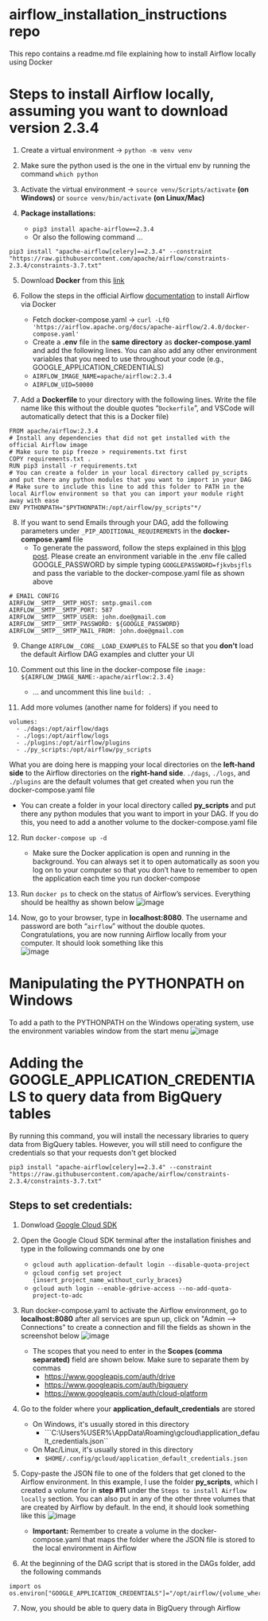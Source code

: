 # airflow_installation_instructions repo
This repo contains a readme.md file explaining how to install Airflow locally using Docker

# Steps to install Airflow locally, assuming you want to download version 2.3.4
1. Create a virtual environment → `python -m venv venv`

2. Make sure the python used is the one in the virtual env by running the command `which python`

3. Activate the virtual environment → `source venv/Scripts/activate` **(on Windows)** or `source venv/bin/activate` **(on Linux/Mac)**

4. **Package installations:**
    - `pip3 install apache-airflow==2.3.4`
    - Or also the following command ...
  ```
  pip3 install "apache-airflow[celery]==2.3.4" --constraint "https://raw.githubusercontent.com/apache/airflow/constraints-2.3.4/constraints-3.7.txt"
  ```

5. Download **Docker** from this [link](https://www.docker.com/products/docker-desktop/)

6. Follow the steps in the official Airflow [documentation](https://airflow.apache.org/docs/apache-airflow/stable/howto/docker-compose/index.html) to install Airflow via Docker
    - Fetch docker-compose.yaml → `curl -LfO 'https://airflow.apache.org/docs/apache-airflow/2.4.0/docker-compose.yaml'`
    - Create a **.env** file in the **same directory** as **docker-compose.yaml** and add the following lines. You can also add any other environment variables that you need to use throughout your code (e.g., GOOGLE_APPLICATION_CREDENTIALS)
    - `AIRFLOW_IMAGE_NAME=apache/airflow:2.3.4`
    - `AIRFLOW_UID=50000`

7. Add a **Dockerfile** to your directory with the following lines. Write the file name like this without the double quotes “`Dockerfile`”, and VSCode will automatically detect that this is a Docker file)
  ```
  FROM apache/airflow:2.3.4
  # Install any dependencies that did not get installed with the official Airflow image
  # Make sure to pip freeze > requirements.txt first
  COPY requirements.txt .
  RUN pip3 install -r requirements.txt
  # You can create a folder in your local directory called py_scripts and put there any python modules that you want to import in your DAG
  # Make sure to include this line to add this folder to PATH in the local Airflow environment so that you can import your module right away with ease
  ENV PYTHONPATH="$PYTHONPATH:/opt/airflow/py_scripts"*/
  ```

8. If you want to send Emails through your DAG, add the following parameters under `_PIP_ADDITIONAL_REQUIREMENTS` in the **docker-compose.yaml** file
    - To generate the password, follow the steps explained in this [blog post](https://naiveskill.com/send-email-from-airflow/). Please create an environment variable in the .env file called GOOGLE_PASSWORD by simple typing `GOOGLEPASSWORD=fjkvbsjfls` and pass the variable to the docker-compose.yaml file as shown above
  ```
  # EMAIL CONFIG
  AIRFLOW__SMTP__SMTP_HOST: smtp.gmail.com
  AIRFLOW__SMTP__SMTP_PORT: 587
  AIRFLOW__SMTP__SMTP_USER: john.doe@gmail.com
  AIRFLOW__SMTP__SMTP_PASSWORD: ${GOOGLE_PASSWORD}
  AIRFLOW__SMTP__SMTP_MAIL_FROM: john.doe@gmail.com
  ```

9. Change `AIRFLOW__CORE__LOAD_EXAMPLES` to FALSE so that you **don't** load the default Airflow DAG examples and clutter your UI

10. Comment out this line in the docker-compose file `image: ${AIRFLOW_IMAGE_NAME:-apache/airflow:2.3.4}`
    - ... and uncomment this line `build: .`

11. Add more volumes (another name for folders) if you need to
  ```
  volumes:
    - ./dags:/opt/airflow/dags
    - ./logs:/opt/airflow/logs
    - ./plugins:/opt/airflow/plugins
    - ./py_scripts:/opt/airflow/py_scripts
  ```
  What you are doing here is mapping your local directories on the **left-hand side** to the Airflow directories on the **right-hand side**. `./dags`, `./logs`, and
  `./plugins` are the default volumes that get created when you run the docker-compose.yaml file
  - You can create a folder in your local directory called **py_scripts** and put there any python modules that you want to import in your DAG. If you do this, you need to add a another volume to the docker-compose.yaml file

12. Run `docker-compose up -d`
    - Make sure the Docker application is open and running in the background. You can always set it to open automatically as soon you log on to your computer so that         you don’t have to remember to open the application each time you run docker-compose
    
13. Run `docker ps` to check on the status of Airflow’s services. Everything should be healthy as shown below
![image](https://user-images.githubusercontent.com/98691360/192023711-09e5e2f4-3a2f-49b7-963c-cbab5604463b.png)

14. Now, go to your browser, type in **localhost:8080**. The username and password are both “`airflow`” without the double quotes. Congratulations, you are now running Airflow locally from your computer. It should look something like this  
![image](https://user-images.githubusercontent.com/98691360/192023824-8ae94ee0-7c1b-4a7d-917f-02b7c8ceb8a0.png)

# Manipulating the PYTHONPATH on Windows
To add a path to the PYTHONPATH on the Windows operating system, use the environment variables window from the start menu
![image](https://user-images.githubusercontent.com/98691360/192016815-c1bd873c-eded-4586-9368-2a1d6c8f5ab7.png)


# Adding the GOOGLE_APPLICATION_CREDENTIALS to query data from BigQuery tables
By running this command, you will install the necessary libraries to query data from BigQuery tables. However, you will still need to configure the credentials so that
your requests don't get blocked
```
pip3 install "apache-airflow[celery]==2.3.4" --constraint "https://raw.githubusercontent.com/apache/airflow/constraints-2.3.4/constraints-3.7.txt"
```
## Steps to set credentials:
1. Donwload [Google Cloud SDK](https://cloud.google.com/sdk/docs/install)

2. Open the Google Cloud SDK terminal after the installation finishes and type in the following commands one by one
    - ```gcloud auth application-default login --disable-quota-project```
    - ```gcloud config set project {insert_project_name_without_curly_braces}```
    - ```gcloud auth login --enable-gdrive-access --no-add-quota-project-to-adc```

3. Run docker-compose.yaml to activate the Airflow environment, go to **localhost:8080** after all services are spun up, click on "Admin --> Connections" to create
a connection and fill the fields as shown in the screenshot below
![image](https://user-images.githubusercontent.com/98691360/192107447-deab4d6b-277b-4e56-bac4-dc36cc0ae2cd.png)
    - The scopes that you need to enter in the **Scopes (comma separated)** field are shown below. Make sure to separate them by commas
        - https://www.googleapis.com/auth/drive
        - https://www.googleapis.com/auth/bigquery
        - https://www.googleapis.com/auth/cloud-platform

4. Go to the folder where your **application_default_credentials** are stored
    - On Windows, it's usually stored in this directory
        - ```C:\Users\%USER%\AppData\Roaming\gcloud\application_default_credentials.json``
    - On Mac/Linux, it's usually stored in this directory
        - ```$HOME/.config/gcloud/application_default_credentials.json```

5. Copy-paste the JSON file to one of the folders that get cloned to the Airflow environment. In this example, I use the folder **py_scripts**, which I created a 
volume for in **step #11** under the ```Steps to install Airflow locally``` section. You can also put in any of the other three volumes that are created by Airflow by default. In the end, it should look something like this
![image](https://user-images.githubusercontent.com/98691360/192107775-34326b03-e962-4c1f-a429-7829384fbf7b.png)
    - **Important:** Remember to create a volume in the docker-compose.yaml that maps the folder where the JSON file is stored to the local environment in Airflow

6. At the beginning of the DAG script that is stored in the DAGs folder, add the following commands
```
import os
os.environ["GOOGLE_APPLICATION_CREDENTIALS"]="/opt/airflow/{volume_where_the_JSON_file_is_stored}/application_default_credentials.json"
```

7. Now, you should be able to query data in BigQuery through Airflow
